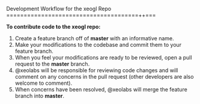Development Workflow for the xeogl Repo
======================================++===

**To contribute code to the xeogl repo:**

1. Create a feature branch off of **master** with an informative name.
2. Make your modifications to the codebase and commit them to your feature branch.
3. When you feel your modifications are ready to be reviewed, open a pull request to the **master** branch.
4. @xeolabs will be responsible for reviewing code changes and will comment on any concerns in the pull request (other developers are also welcome to comment).
6. When concerns have been resolved, @xeolabs will merge the feature branch into **master**.
